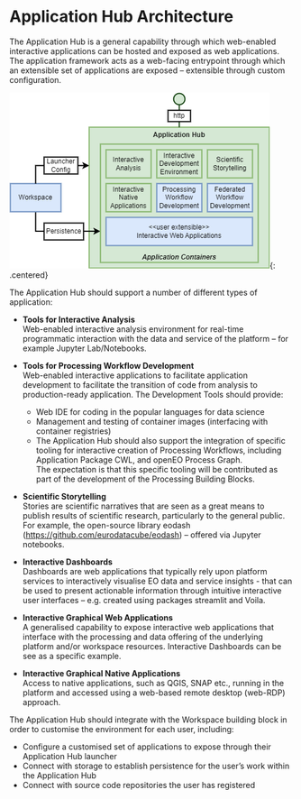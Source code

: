 # Application Hub Architecture

The Application Hub is a general capability through which web-enabled interactive applications can be hosted and exposed as web applications. The application framework acts as a web-facing entrypoint through which an extensible set of applications are exposed – extensible through custom configuration.

![Application Hub](diagrams/application-hub.drawio.png){: .centered}

The Application Hub should support a number of different types of application:

* **Tools for Interactive Analysis**<br>
  Web-enabled interactive analysis environment for real-time programmatic interaction with the data and service of the platform – for example Jupyter Lab/Notebooks.

* **Tools for Processing Workflow Development**<br>
  Web-enabled interactive applications to facilitate application development to facilitate the transition of code from analysis to production-ready application. The Development Tools should provide:

    * Web IDE for coding in the popular languages for data science
    * Management and testing of container images (interfacing with container registries)
    * The Application Hub should also support the integration of specific tooling for interactive creation of Processing Workflows, including Application Package CWL, and openEO Process Graph.<br>
      The expectation is that this specific tooling will be contributed as part of the development of the Processing Building Blocks.

* **Scientific Storytelling**<br>
  Stories are scientific narratives that are seen as a great means to publish results of scientific research, particularly to the general public. For example, the open-source library eodash (https://github.com/eurodatacube/eodash) – offered via Jupyter notebooks.

* **Interactive Dashboards**<br>
  Dashboards are web applications that typically rely upon platform services to interactively visualise EO data and service insights - that can be used to present actionable information through intuitive interactive user interfaces – e.g. created using packages streamlit and Voila.

* **Interactive Graphical Web Applications**<br>
  A generalised capability to expose interactive web applications that interface with the processing and data offering of the underlying platform and/or workspace resources. Interactive Dashboards can be see as a specific example.

* **Interactive Graphical Native Applications**<br>
  Access to native applications, such as QGIS, SNAP etc., running in the platform and accessed using a web-based remote desktop (web-RDP) approach.

The Application Hub should integrate with the Workspace building block in order to customise the environment for each user, including:

* Configure a customised set of applications to expose through their Application Hub launcher
* Connect with storage to establish persistence for the user’s work within the Application Hub
* Connect with source code repositories the user has registered

